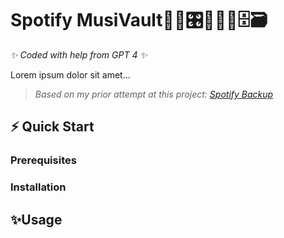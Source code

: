 # Spotify MusiVault🎵🎶🎛️🎼💾💽🗄️🗃️

*✨ Coded with help from GPT 4 ✨*

Lorem ipsum dolor sit amet...

> *Based on my prior attempt at this project: [Spotify Backup](https://github.com/romano-w/spotify_backup)*

## ⚡ Quick Start

### Prerequisites

### Installation


## ✨Usage
